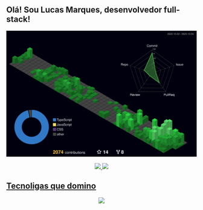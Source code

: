 ## Olá! Sou Lucas Marques, desenvolvedor  full-stack!

![Status](./profile-3d-contrib/profile-night-green.svg)
  
<div align="center">
  <a href="https://github.com/codedbylucas">
  <img height="185em" src="https://github-readme-stats.vercel.app/api?username=codedbylucas&show_icons=true&theme=dracula&count_private=true"/>
  <img height="185em" src="https://github-readme-stats.vercel.app/api/top-langs/?username=codedbylucas&layout=compact&langs_count=7&theme=dracula"/>
</div>
    
## Tecnoligas que domino

<p align="center">
  <a href="https://skillicons.dev">
    <img src="https://skillicons.dev/icons?i=js,ts,nodejs,jest,express,nestjs,prisma,sequelize,mongodb,postgres,git,postman,heroku,netlify,vercel,docker,react,html,css,sass,figma" />
  </a>
</p>
  
